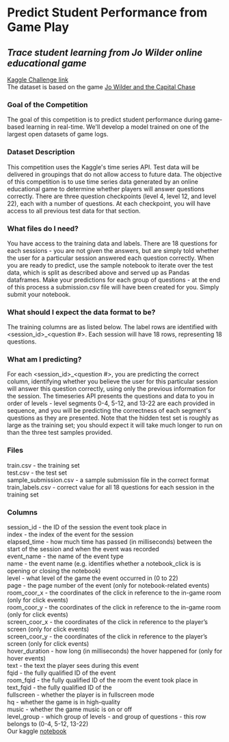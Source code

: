 # Predict Student Performance from Game Play
## *Trace student learning from Jo Wilder online educational game*
[Kaggle Challenge link](https://www.kaggle.com/competitions/predict-student-performance-from-game-play/overview)\
The dataset is based on the game [Jo Wilder and the Capital Chase](https://pbswisconsineducation.org/jowilder/play-the-game/)
### Goal of the Competition
The goal of this competition is to predict student performance during game-based learning in real-time. We'll develop a model trained on one of the largest open datasets of game logs.
### Dataset Description
This competition uses the Kaggle's time series API. Test data will be delivered in groupings that do not allow access to future data. The objective of this competition is to use time series data generated by an online educational game to determine whether players will answer questions correctly. There are three question checkpoints (level 4, level 12, and level 22), each with a number of questions. At each checkpoint, you will have access to all previous test data for that section.
### What files do I need?
You have access to the training data and labels. There are 18 questions for each sessions - you are not given the answers, but are simply told whether the user for a particular session answered each question correctly.
When you are ready to predict, use the sample notebook to iterate over the test data, which is split as described above and served up as Pandas dataframes. Make your predictions for each group of questions - at the end of this process a submission.csv file will have been created for you. Simply submit your notebook.
### What should I expect the data format to be?
The training columns are as listed below. The label rows are identified with <session_id>_<question #>. Each session will have 18 rows, representing 18 questions.
### What am I predicting?
For each <session_id>_<question #>, you are predicting the correct column, identifying whether you believe the user for this particular session will answer this question correctly, using only the previous information for the session.
The timeseries API presents the questions and data to you in order of levels - level segments 0-4, 5-12, and 13-22 are each provided in sequence, and you will be predicting the correctness of each segment's questions as they are presented.
Note that the hidden test set is roughly as large as the training set; you should expect it will take much longer to run on than the three test samples provided.
### Files
train.csv - the training set\
test.csv - the test set\
sample_submission.csv - a sample submission file in the correct format\
train_labels.csv - correct value for all 18 questions for each session in the training set
### Columns
session_id - the ID of the session the event took place in\
index - the index of the event for the session\
elapsed_time - how much time has passed (in milliseconds) between the start of the session and when the event was recorded\
event_name - the name of the event type\
name - the event name (e.g. identifies whether a notebook_click is is opening or closing the notebook)\
level - what level of the game the event occurred in (0 to 22)\
page - the page number of the event (only for notebook-related events)\
room_coor_x - the coordinates of the click in reference to the in-game room (only for click events)\
room_coor_y - the coordinates of the click in reference to the in-game room (only for click events)\
screen_coor_x - the coordinates of the click in reference to the player’s screen (only for click events)\
screen_coor_y - the coordinates of the click in reference to the player’s screen (only for click events)\
hover_duration - how long (in milliseconds) the hover happened for (only for hover events)\
text - the text the player sees during this event\
fqid - the fully qualified ID of the event\
room_fqid - the fully qualified ID of the room the event took place in\
text_fqid - the fully qualified ID of the\
fullscreen - whether the player is in fullscreen mode\
hq - whether the game is in high-quality\
music - whether the game music is on or off\
level_group - which group of levels - and group of questions - this row belongs to (0-4, 5-12, 13-22)\
Our kaggle [notebook](https://www.kaggle.com/code/floatee/first-notebook-trail?scriptVersionId=137586549)
